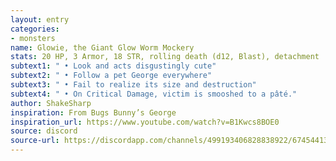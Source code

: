 ```yaml
---
layout: entry
categories:
- monsters 
name: Glowie, the Giant Glow Worm Mockery
stats: 20 HP, 3 Armor, 18 STR, rolling death (d12, Blast), detachment
subtext1: " • Look and acts disgustingly cute"
subtext2: " • Follow a pet George everywhere"
subtext3: " • Fail to realize its size and destruction"
subtext4: " • On Critical Damage, victim is smooshed to a pâté."
author: ShakeSharp
inspiration: From Bugs Bunny’s George
inspiration_url: https://www.youtube.com/watch?v=B1Kwcs8BOE0
source: discord
source-url: https://discordapp.com/channels/499193406828838922/674544134798966806/699988788897906709
---
```


